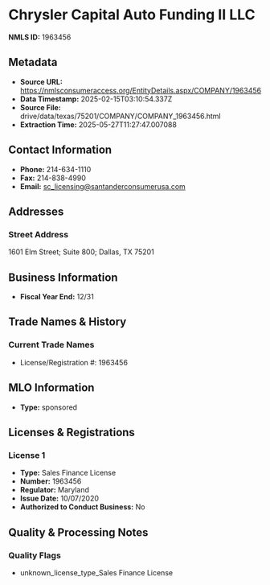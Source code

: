 # Chrysler Capital Auto Funding II LLC

**NMLS ID:** 1963456

## Metadata
- **Source URL:** https://nmlsconsumeraccess.org/EntityDetails.aspx/COMPANY/1963456
- **Data Timestamp:** 2025-02-15T03:10:54.337Z
- **Source File:** drive/data/texas/75201/COMPANY/COMPANY_1963456.html
- **Extraction Time:** 2025-05-27T11:27:47.007088

## Contact Information
- **Phone:** 214-634-1110
- **Fax:** 214-838-4990
- **Email:** sc_licensing@santanderconsumerusa.com

## Addresses
### Street Address
1601 Elm Street; Suite 800; Dallas, TX 75201

## Business Information
- **Fiscal Year End:** 12/31

## Trade Names & History
### Current Trade Names
- License/Registration #: 1963456

## MLO Information
- **Type:** sponsored

## Licenses & Registrations

### License 1
- **Type:** Sales Finance License
- **Number:** 1963456
- **Regulator:** Maryland
- **Issue Date:** 10/07/2020
- **Authorized to Conduct Business:** No

## Quality & Processing Notes
### Quality Flags
- unknown_license_type_Sales Finance License
